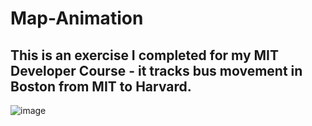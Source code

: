 # Map-Animation
## This is an exercise I completed for my MIT Developer Course - it tracks bus movement in Boston from MIT to Harvard. 
![image](https://user-images.githubusercontent.com/76220601/111794954-007a2e80-8884-11eb-94f3-0304bfef1729.png)
